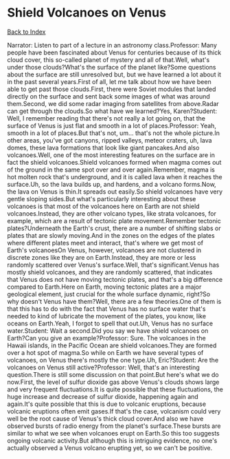 # Shield Volcanoes on Venus
[Back to Index](https://github.com/windows10010/tpoExtractor/blob/master/README.md)

Narrator: Listen to part of a lecture in an astronomy class.Professor: Many people have been fascinated about Venus for centuries because of its thick cloud cover, this so-called planet of mystery and all of that.Well, what's under those clouds?What's the surface of the planet like?Some questions about the surface are still unresolved but, but we have learned a lot about it in the past several years.First of all, let me talk about how we have been able to get past those clouds.First, there were Soviet modules that landed directly on the surface and sent back some images of what was around them.Second, we did some radar imaging from satellites from above.Radar can get through the clouds.So what have we learned?Yes, Karen?Student: Well, I remember reading that there's not really a lot going on, that the surface of Venus is just flat and smooth in a lot of places.Professor: Yeah, smooth in a lot of places.But that's not, um... that's not the whole picture.In other areas, you've got canyons, ripped valleys, meteor craters, uh, lava domes, these lava formations that look like giant pancakes.And also volcanoes.Well, one of the most interesting features on the surface are in fact the shield volcanoes.Shield volcanoes formed when magma comes out of the ground in the same spot over and over again.Remember, magma is hot molten rock that's underground, and it is called lava when it reaches the surface.Uh, so the lava builds up, and hardens, and a volcano forms.Now, the lava on Venus is thin.It spreads out easily.So shield volcanoes have very gentle sloping sides.But what's particularly interesting about these volcanoes is that most of the volcanoes here on Earth are not shield volcanoes.Instead, they are other volcano types, like strata volcanoes, for example, which are a result of tectonic plate movement.Remember tectonic plates?Underneath the Earth's crust, there are a number of shifting slabs or plates that are slowly moving.And in the zones on the edges of the plates where different plates meet and interact, that's where we get most of Earth's volcanoesOn Venus, however, volcanoes are not clustered in discrete zones like they are on Earth.Instead, they are more or less randomly scattered over Venus's surface.Well, that's significant.Venus has mostly shield volcanoes, and they are randomly scattered, that indicates that Venus does not have moving tectonic plates, and that's a big difference compared to Earth.Here on Earth, moving tectonic plates are a major geological element, just crucial for the whole surface dynamic, right?So why doesn't Venus have them?Well, there are a few theories.One of them is that this has to do with the fact that Venus has no surface water that's needed to kind of lubricate the movement of the plates, you know, like oceans on Earth.Yeah, I forgot to spell that out.Uh, Venus has no surface water.Student: Wait a second.Did you say we have shield volcanoes on Earth?Can you give an example?Professor: Sure. The volcanoes in the Hawaii islands, in the Pacific Ocean are shield volcanoes.They are formed over a hot spot of magma.So while on Earth we have several types of volcanoes, on Venus there's mostly the one type.Uh, Eric?Student: Are the volcanoes on Venus still active?Professor: Well, that's an interesting question.There is still some discussion on that point.But here's what we do now.First, the level of sulfur dioxide gas above Venus's clouds shows large and very frequent fluctuations.It is quite possible that these fluctuations, the huge increase and decrease of sulfur dioxide, happening again and again.It's quite possible that this is due to volcanic eruptions, because volcanic eruptions often emit gases.If that's the case, volcanism could very well be the root cause of Venus's thick cloud cover.And also we have observed bursts of radio energy from the planet's surface.These bursts are similar to what we see when volcanoes erupt on Earth.So this too suggests ongoing volcanic activity.But although this is intriguing evidence, no one's actually observed a Venus volcano erupting yet, so we can't be positive. 